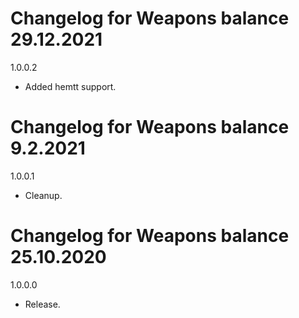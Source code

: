 # Changelog for Weapons balance 29.12.2021

1.0.0.2
- Added hemtt support.

# Changelog for Weapons balance 9.2.2021

1.0.0.1
- Cleanup.

# Changelog for Weapons balance 25.10.2020

1.0.0.0
- Release.
